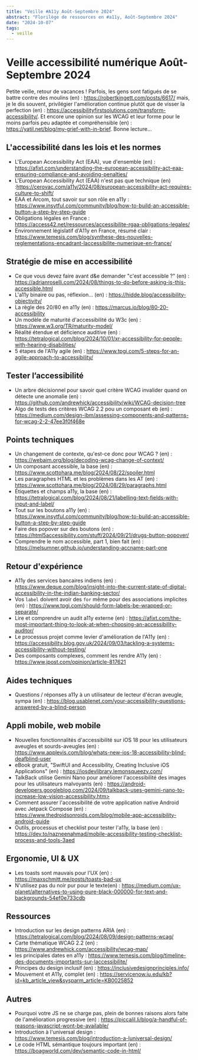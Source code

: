 ```yaml
---
title: "Veille #A11y Août-Septembre 2024"
abstract: "Florilège de ressources en #a11y, Août-Septembre 2024"
date: "2024-10-07"
tags:
  - veille
---
```


# Veille accessibilité numérique Août-Septembre 2024

Petite veille, retour de vacances !
Parfois, les gens sont fatigués de se battre contre des moulins (en) : https://robertkingett.com/posts/6617/ mais, je le dis souvent, privilégier l'amélioration continue plutôt que de visser la perfection (en) : https://accessibilityfirstsolutions.com/transform-accessibility/.
Et encore une opinion sur les WCAG et leur forme pour le moins parfois peu adaptée et compréhensible (en) : https://yatil.net/blog/my-grief-with-in-brief.
Bonne lecture...

## L'accessibilité dans les lois et les normes

- L'European Accessibility Act (EAA), vue d'ensemble (en) : https://afixt.com/understanding-the-european-accessibility-act-eaa-ensuring-compliance-and-avoiding-penalties/
- L'European Accessibility Act (EAA) n'est pas que technique (en) :https://cerovac.com/a11y/2024/08/european-accessibility-act-requires-culture-to-shift/
- EAA et Arcom, tout savoir sur son rôle en a11y : https://www.insytful.com/community/blog/how-to-build-an-accessible-button-a-step-by-step-guide
- Obligations légales en France : https://access42.net/ressources/accessibilite-rgaa-obligations-legales/
- Environnement législatif d'A11y en France, résumé clair : https://www.temesis.com/blog/synthese-des-nouvelles-reglementations-encadrant-laccessibilite-numerique-en-france/

## Stratégie de mise en accessibilité

- Ce que vous devez faire avant d&e demander "c'est accessible ?" (en) : https://adrianroselli.com/2024/08/things-to-do-before-asking-is-this-accessible.html
- L'a11y binaire ou pas, réflexion... (en) : https://hidde.blog/accessibility-objectivity/
- La règle des 20/80 en a11y (en) : https://marcus.io/blog/80-20-accessibility
- Un modèle de maturité d'accessibilité du W3c (en) : https://www.w3.org/TR/maturity-model/
- Réalité étendue et déficience auditive (en) : https://tetralogical.com/blog/2024/10/01/xr-accessibility-for-people-with-hearing-disabilities/
- 5 étapes de l'A11y agile (en) : <https://www.tpgi.com/5-steps-for-an-agile-approach-to-accessibility/>

## Tester l’accessibilité

- Un arbre décisionnel pour savoir quel critère WCAG invalider quand on détecte une anomalie (en) : https://github.com/andrewhick/accessibility/wiki/WCAG-decision-tree
- Algo de tests des critères WCAG 2.2 pou un composant eb (en) : https://medium.com/design-ibm/assessing-components-and-patterns-for-wcag-2-2-47ee3f0f468e

## Points techniques

- Un changement de contexte, qu'est-ce donc pour WCAG ? (en) : https://webaim.org/blog/decoding-wcag-change-of-context/
- Un composant accessible, la base (en) : https://www.scottohara.me/blog/2024/08/22/spoiler.html
- Les paragraphes HTML et les problèmes dans les AT (en) : https://www.scottohara.me/blog/2024/08/29/paragraphs.html
- Étiquettes et champs a11y, la base (en) : https://tetralogical.com/blog/2024/08/21/labelling-text-fields-with-input-and-label/
- Tout sur les boutons a11y (en) : https://www.insytful.com/community/blog/how-to-build-an-accessible-button-a-step-by-step-guide
- Faire des popover sur des boutons (en) : https://html5accessibility.com/stuff/2024/09/21/drugs-button-popover/
- Comprendre le nom accessible, part 1, bien fait (en) : https://melsumner.github.io/understanding-accname-part-one

## Retour d'expérience

- A11y des services bancaires indiens (en) : https://www.deque.com/blog/insight-into-the-current-state-of-digital-accessibility-in-the-indian-banking-sector/
- Vos `label` doivent avoir des `for` même pour des associations implicites (en) : https://www.tpgi.com/should-form-labels-be-wrapped-or-separate/
- Lire et comprendre un audit a11y externe (en) : https://afixt.com/the-most-important-thing-to-look-at-when-choosing-an-accessibility-auditor/
- Le processus projet comme levier d'amélioration de l'A11y (en) : https://accessibility.blog.gov.uk/2024/09/03/tackling-a-systems-accessibility-without-testing/
- Des composants complexes, comment les rendre A11y (en) : https://www.jpost.com/opinion/article-817621

## Aides techniques

- Questions / réponses a11y à un utilisateur de lecteur d'écran aveugle, sympa (en) : https://blog.usablenet.com/your-accessibility-questions-answered-by-a-blind-person


## Appli mobile, web mobile

- Nouvelles fonctionnalités d'accessibilité sur iOS 18 pour les utilisateurs aveugles et sourds-aveugles (en) : https://www.applevis.com/blog/whats-new-ios-18-accessibility-blind-deafblind-user
- eBook gratuit, "SwiftUI and Accessibility, Creating Inclusive iOS Applications" (en) : https://iosdevlibrary.lemonsqueezy.com/
- TalkBack utilise Gemini Nano pour améliorer l'accessibilité des images pour les utilisateurs malvoyants (en) : https://android-developers.googleblog.com/2024/09/talkback-uses-gemini-nano-to-increase-low-vision-accessibility.htm>
- Comment assurer l'accessibilité de votre application native Android avec Jetpack Compose (en) : https://www.thedroidsonroids.com/blog/mobile-app-accessibility-android-guide
- Outils, processus et checklist pour tester l'a11y, la base (en) : https://dev.to/nazneenahmad/mobile-accessibility-testing-checklist-process-and-tools-3aed

## Ergonomie, UI & UX

- Les toasts sont mauvais pour l'UX (en) : https://maxschmitt.me/posts/toasts-bad-ux
- N'utilisez pas du noir pur pour le texte(en) : https://medium.com/ux-planet/alternatives-to-using-pure-black-000000-for-text-and-backgrounds-54ef0e733cdb

## Ressources

- Introduction sur les design patterns ARIA (en) : https://tetralogical.com/blog/2024/08/09/design-patterns-wcag/
- Carte thématique WCAG 2.2 (en) : https://www.andrewhick.com/accessibility/wcag-map/
- les principales dates en a11y : https://www.temesis.com/blog/timeline-des-documents-importants-sur-laccessibilite/
- Principes du design inclusif (en) : https://inclusivedesignprinciples.info/
- Mouvement et A11y, complet (en) : https://servicenow.iu.edu/kb?id=kb_article_view&sysparm_article=KB0025852

## Autres

- Pourquoi votre JS ne se charge pas, plein de bonnes raisons alors faite de l'amélioration progressive (en) : https://piccalil.li/blog/a-handful-of-reasons-javascript-wont-be-available/
- Introduction à l'universal design : https://www.temesis.com/blog/introduction-a-luniversal-design/
- Le code HTML sémantique toujours important (en) : https://boagworld.com/dev/semantic-code-in-html/